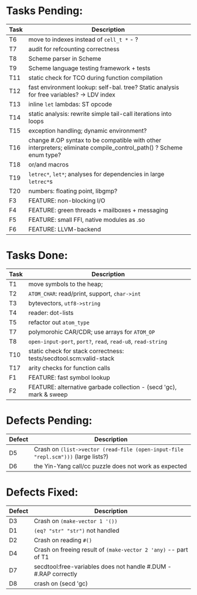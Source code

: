 Tasks Pending:
=============
| Task  | Description        
|-------|------------------------------------------------
| T6    | move to indexes instead of `cell_t *`  - ?
| T7    | audit for refcounting correctness
| T8    | Scheme parser in Scheme
| T9    | Scheme language testing framework + tests
| T11   | static check for TCO during function compilation
| T12   | fast environment lookup: self-bal. tree? Static analysis for free variables? -> LDV index
| T13   | inline `let` lambdas: ST opcode
| T14   | static analysis: rewrite simple tail-call iterations into loops
| T15   | exception handling; dynamic environment?
| T16   | change #.OP syntax to be compatible with other interpreters; eliminate compile_control_path() ? Scheme enum type?
| T18   | or/and macros
| T19   | `letrec*`, `let*`; analyses for dependencies in large `letrec*`s
| T20   | numbers: floating point, libgmp?
| F3    | FEATURE: non-blocking I/O
| F4    | FEATURE: green threads + mailboxes + messaging
| F5    | FEATURE: small FFI, native modules as .so
| F6    | FEATURE: LLVM-backend

Tasks Done:
===========
| Task  | Description        
|-------|--------------------
| T1    | move symbols to the heap; 
| T2    | `ATOM_CHAR`: read/print, support, `char->int`
| T3    | bytevectors, `utf8->string`
| T4    | reader: dot-lists
| T5    | refactor out `atom_type`
| T7    | polymorohic CAR/CDR; use arrays for `ATOM_OP`
| T8    | `open-input-port`, `port?`, `read`, `read-u8`, `read-string`
| T10   | static check for stack correctness: tests/secdtool.scm:valid-stack
| T17   | arity checks for function calls
| F1    | FEATURE: fast symbol lookup
| F2    | FEATURE: alternative garbade collection - (secd 'gc), mark & sweep

Defects Pending:
===============
| Defect| Description
|-------|--------------------
| D5    | Crash on `(list->vector (read-file (open-input-file "repl.scm")))` (large lists?)
| D6    | the Yin-Yang call/cc puzzle does not work as expected

Defects Fixed:
=============
| Defect| Description
|-------|--------------------
| D3    | Crash on `(make-vector 1 '())`
| D1    |  `(eq? "str" "str")` not handled
| D2    | Crash on reading `#()`
| D4    | Crash on freeing result of `(make-vector 2 'any)` -- part of T1
| D7    | secdtool:free-variables does not handle #.DUM - #.RAP correctly
| D8    | crash on (secd 'gc)
